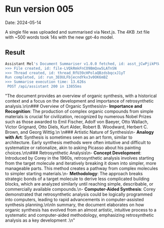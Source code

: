 # Run version 005

Date: 2024-05-14

A single file was uploaded and summarised via Next.js. The 4KB .txt file with ~500 words took 14s with the new gpt-4o model.

## Result

```bash
Assistant Mel's Document Summariser v1.0.0 fetched, id: asst_jCwPjikPtWGKT9RhQkdJMgAp, model: gpt-4o
>>> File created, id: file-LVQkRmkFnCO9BmQxw5LATnSN
>>> Thread created, id: thread_RfU39cHPolaQBzdsbqcxJ1yT
Run completed, id: run_3EOULFbjecndYkx3v0OK6mBZ
>>> Summarise execution time: 13.626s
 POST /api/assistant 200 in 13855ms
```

"The document provides an overview of organic synthesis, with a historical context and a focus on the development and importance of retrosynthetic analysis.\n\n### Overview of Organic Synthesis\n- **Importance and Recognition**: The production of complex organic compounds from simple materials is crucial for civilization, recognized by numerous Nobel Prizes such as those awarded to Emil Fischer, Adolf von Baeyer, Otto Wallach, Victor Grignard, Otto Diels, Kurt Alder, Robert B. Woodward, Herbert C. Brown, and Georg Wittig.\n  \n### Artistic Nature of Synthesis\n- **Analogy with Art**: Synthesis is sometimes seen as an art form, similar to architecture. Early synthesis methods were often intuitive and difficult to systematize or rationalize, akin to asking Picasso about his painting choices.\n\n### Retrosynthetic Analysis\n- **Concept Development**: Introduced by Corey in the 1960s, retrosynthetic analysis involves starting from the target molecule and iteratively breaking it down into simpler, more manageable parts. This method creates a pathway from complex molecules to simpler starting materials.\n- **Methodology**: The approach breaks strategic bonds of a target molecule to derive less complicated building blocks, which are analyzed similarly until reaching simple, describable, or commercially available compounds.\n- **Computer-Aided Synthesis**: Corey demonstrated that retrosynthetic analysis could be logically programmed into computers, leading to rapid advancements in computer-assisted synthesis planning.\n\nIn summary, the document elaborates on how organic synthesis has evolved from an almost artistic, intuitive process to a systematic and computer-aided methodology, emphasizing retrosynthetic analysis as a key development .\n"